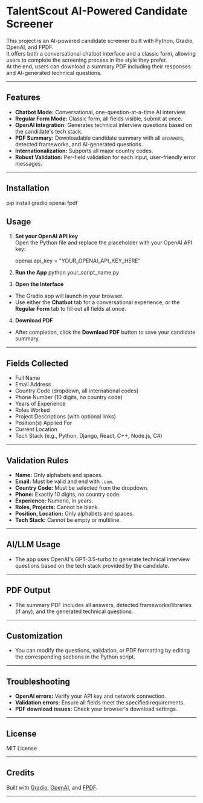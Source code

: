 # TalentScout AI-Powered Candidate Screener

This project is an AI-powered candidate screener built with Python, Gradio, OpenAI, and FPDF.  
It offers both a conversational chatbot interface and a classic form, allowing users to complete the screening process in the style they prefer.  
At the end, users can download a summary PDF including their responses and AI-generated technical questions.

---

## Features

- **Chatbot Mode:** Conversational, one-question-at-a-time AI interview.
- **Regular Form Mode:** Classic form, all fields visible, submit at once.
- **OpenAI Integration:** Generates technical interview questions based on the candidate's tech stack.
- **PDF Summary:** Downloadable candidate summary with all answers, detected frameworks, and AI-generated questions.
- **Internationalization:** Supports all major country codes.
- **Robust Validation:** Per-field validation for each input, user-friendly error messages.

---

## Installation

pip install gradio openai fpdf

## Usage

1. **Set your OpenAI API key**  
   Open the Python file and replace the placeholder with your OpenAI API key:

   openai.api_key = "YOUR_OPENAI_API_KEY_HERE"

2. **Run the App**
   python your_script_name.py

3. **Open the Interface**
- The Gradio app will launch in your browser.
- Use either the **Chatbot** tab for a conversational experience, or the **Regular Form** tab to fill out all fields at once.

4. **Download PDF**
- After completion, click the **Download PDF** button to save your candidate summary.

---

## Fields Collected

- Full Name
- Email Address
- Country Code (dropdown, all international codes)
- Phone Number (10 digits, no country code)
- Years of Experience
- Roles Worked
- Project Descriptions (with optional links)
- Position(s) Applied For
- Current Location
- Tech Stack (e.g., Python, Django, React, C++, Node.js, C#)

---

## Validation Rules

- **Name:** Only alphabets and spaces.
- **Email:** Must be valid and end with `.com`.
- **Country Code:** Must be selected from the dropdown.
- **Phone:** Exactly 10 digits, no country code.
- **Experience:** Numeric, in years.
- **Roles, Projects:** Cannot be blank.
- **Position, Location:** Only alphabets and spaces.
- **Tech Stack:** Cannot be empty or multiline.

---

## AI/LLM Usage

- The app uses OpenAI's GPT-3.5-turbo to generate technical interview questions based on the tech stack provided by the candidate.

---

## PDF Output

- The summary PDF includes all answers, detected frameworks/libraries (if any), and the generated technical questions.

---

## Customization

- You can modify the questions, validation, or PDF formatting by editing the corresponding sections in the Python script.

---

## Troubleshooting

- **OpenAI errors:** Verify your API key and network connection.
- **Validation errors:** Ensure all fields meet the specified requirements.
- **PDF download issues:** Check your browser's download settings.

---

## License

MIT License

---

## Credits

Built with [Gradio](https://gradio.app/), [OpenAI](https://platform.openai.com/), and [FPDF](https://pyfpdf.github.io/).

---
